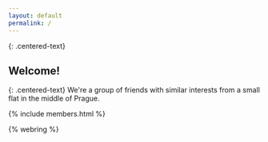```yaml
---
layout: default
permalink: /
---
```


{: .centered-text}
## Welcome!

{: .centered-text}
We're a group of friends with similar interests from a small flat in the middle of Prague.

{% include members.html %}


{% webring %}


